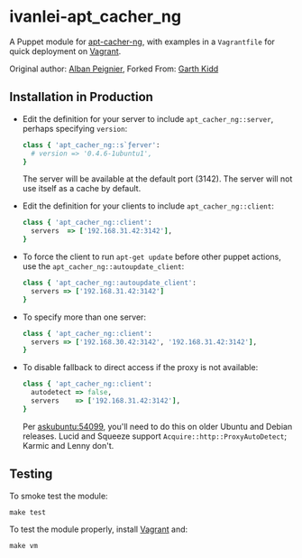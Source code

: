 # ivanlei-apt_cacher_ng

A Puppet module for [apt-cacher-ng], with examples in a `Vagrantfile` for quick deployment on [Vagrant].

Original author: [Alban Peignier], Forked From: [Garth Kidd]

## Installation in Production

* Edit the definition for your server to include `apt_cacher_ng::server`, perhaps
  specifying `version`:
  ```ruby      
  class { 'apt_cacher_ng::s`ƒerver':
    # version => '0.4.6-1ubuntu1',
  }
  ```
  The server will be available at the default port (3142).
  The server will not use itself as a cache by default. 

* Edit the definition for your clients to include `apt_cacher_ng::client`:
  ```ruby
  class { 'apt_cacher_ng::client':
    servers  => ['192.168.31.42:3142'],
  }
  ```

* To force the client to run `apt-get update` before other puppet actions, use the `apt_cacher_ng::autoupdate_client`:
  ```ruby
  class { 'apt_cacher_ng::autoupdate_client':
    servers => ['192.168.31.42:3142']
  }
  ```

* To specify more than one server:
  ```ruby
  class { 'apt_cacher_ng::client':
    servers => ['192.168.30.42:3142', '192.168.31.42:3142'],
  }
  ```

* To disable fallback to direct access if the proxy is not available:
  ```ruby
  class { 'apt_cacher_ng::client':
    autodetect => false,
    servers    => ['192.168.31.42:3142'],
  }
  ```
  Per [askubuntu:54099], you'll need to do this on older Ubuntu and Debian
  releases. Lucid and Squeeze support `Acquire::http::ProxyAutoDetect`;
  Karmic and Lenny don't.

## Testing

To smoke test the module:

    make test

To test the module properly, install [Vagrant] and:

    make vm

[apt-cacher-ng]: http://www.unix-ag.uni-kl.de/~bloch/acng/
[smoke test]: http://docs.puppetlabs.com/guides/tests_smoke.htm
[Alban Peignier]: https://github.com/albanpeignier
[Garth Kidd]: https://github.com/garthk
[Gabriel Filion]: https://github.com/lelutin
[Lekensteyn]: http://www.lekensteyn.nl/
[Vagrant]: http://vagrantup.com/
[host-only networking]: http://vagrantup.com/docs/host_only_networking.html
[askubuntu:54099]: http://askubuntu.com/a/54099
[Puppet Provisioning]: http://vagrantup.com/docs/provisioners/puppet.html
